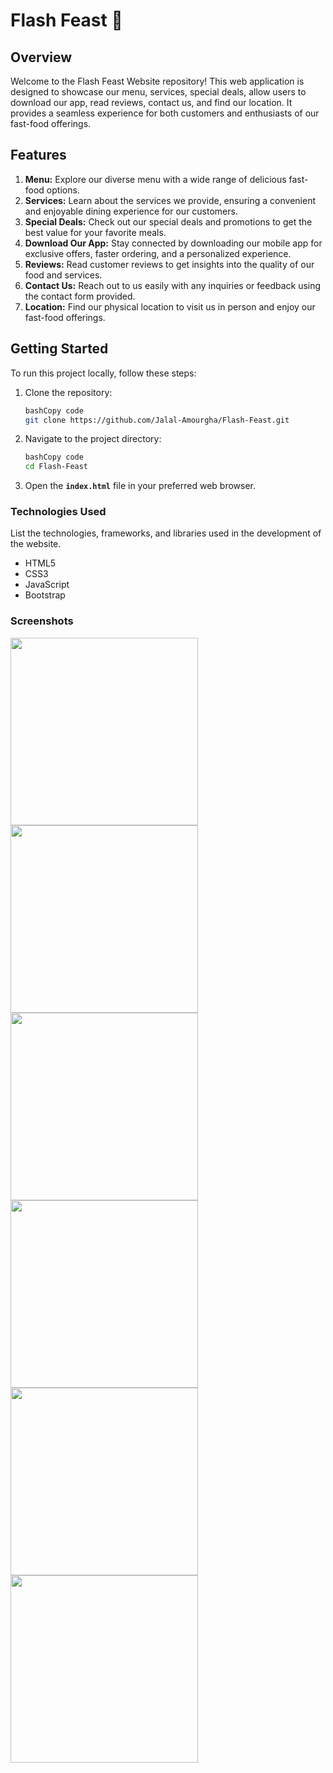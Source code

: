 # **Flash Feast** :hamburger:

## **Overview**

Welcome to the Flash Feast Website repository! This web application is designed to showcase our menu, services, special deals, allow users to download our app, read reviews, contact us, and find our location. It provides a seamless experience for both customers and enthusiasts of our fast-food offerings.

## **Features**

1. **Menu:** Explore our diverse menu with a wide range of delicious fast-food options.
2. **Services:** Learn about the services we provide, ensuring a convenient and enjoyable dining experience for our customers.
3. **Special Deals:** Check out our special deals and promotions to get the best value for your favorite meals.
4. **Download Our App:** Stay connected by downloading our mobile app for exclusive offers, faster ordering, and a personalized experience.
5. **Reviews:** Read customer reviews to get insights into the quality of our food and services.
6. **Contact Us:** Reach out to us easily with any inquiries or feedback using the contact form provided.
7. **Location:** Find our physical location to visit us in person and enjoy our fast-food offerings.

## **Getting Started**

To run this project locally, follow these steps:

1. Clone the repository:
    
    ```bash
    bashCopy code
    git clone https://github.com/Jalal-Amourgha/Flash-Feast.git
    
    ```
    
2. Navigate to the project directory:
    
    ```bash
    bashCopy code
    cd Flash-Feast
    
    ```
    
3. Open the **`index.html`** file in your preferred web browser.

### **Technologies Used**

List the technologies, frameworks, and libraries used in the development of the website.

- HTML5
- CSS3
- JavaScript
- Bootstrap
  

### **Screenshots**

<div>
  <img src="https://media.discordapp.net/attachments/584650557688512533/1194998028730372136/f1.PNG?ex=65b263a4&is=659feea4&hm=688832648af7b0806a833a3be659782a1e8d9a341c3675e55cc7d52db3afd6a5&=&format=webp&quality=lossless&width=733&height=417" width="300" />
  <img src="https://media.discordapp.net/attachments/584650557688512533/1194998020907991141/f2.PNG?ex=65b263a2&is=659feea2&hm=4e1dead7eb91a515262021f951b37488e4998daef0a727956c205ba1f8f2c50e&=&format=webp&quality=lossless&width=733&height=417" width="300" />
  <img src="https://media.discordapp.net/attachments/584650557688512533/1194998021285494804/f3.PNG?ex=65b263a2&is=659feea2&hm=9bab3ff275f5c977aa7f037e4d0e8841cad452aa06948dd431bf9ffaeae36973&=&format=webp&quality=lossless&width=732&height=417" width="300" />
  <img src="https://media.discordapp.net/attachments/584650557688512533/1194998022413762671/f7.PNG?ex=65b263a2&is=659feea2&hm=d542a60b5e6fe36ec5aa89a7ab95a7924186349ffbb96ee657842f35bd35eb06&=&format=webp&quality=lossless&width=734&height=416" width="300" />
  <img src="https://media.discordapp.net/attachments/584650557688512533/1194998021692325899/f4.PNG?ex=65b263a2&is=659feea2&hm=244c6525516d14657962c025f00174eaf2011b070440bd0a8cc46191275820ef&=&format=webp&quality=lossless&width=734&height=417" width="300" />
  <img src="https://media.discordapp.net/attachments/584650557688512533/1194998022090788864/f6.PNG?ex=65b263a2&is=659feea2&hm=1ef61b4e39ec59378877229fffb6ee4f6c7dda1cb71e51d916ee94b77ef572b1&=&format=webp&quality=lossless&width=742&height=417" width="300" />
</div>
